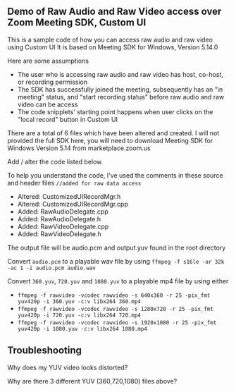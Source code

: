 ## Demo of Raw Audio and Raw Video access over Zoom Meeting SDK, Custom UI

This is a  sample code of how you can access raw audio and raw video using Custom UI
It is based on Meeting SDK for Windows, Version 5.14.0

Here are some assumptions

- The user who is accessing raw audio and raw video has host, co-host, or recording permission
- The SDK has successfully joined the meeting, subsequently has an "in meeting" status, and "start recording status" before raw audio and raw video can be access
- The code snipplets' starting point happens when user clicks on the "local record" button in Custom UI

There are a total of 6 files which have been altered and created.
I will not provided the full SDK here, you will need to download Meeting SDK for Windows Version 5.14 from marketplace.zoom.us


Add / alter the code listed below.

To help you understand the code, I've used the comments in these source and header files
`//added for raw data access`

- Altered: CustomizedUIRecordMgr.h
- Altered: CustomizedUIRecordMgr.cpp
- Added: RawAudioDelegate.cpp
- Added: RawAudioDelegate.h
- Added: RawVideoDelegate.cpp
- Added: RawVideoDelegate.h

The output file will be audio.pcm and output.yuv found in the root directory

Convert `audio.pcm` to a playable wav file by using `ffmpeg -f s16le -ar 32k -ac 1 -i audio.pcm audio.wav`

Convert `360.yuv`, `720.yuv` and `1080.yuv` to a playable mp4 file by using either
 - `ffmpeg -f rawvideo -vcodec rawvideo -s 640x360 -r 25 -pix_fmt yuv420p -i 360.yuv -c:v libx264 360.mp4`
 - `ffmpeg -f rawvideo -vcodec rawvideo -s 1280x720 -r 25 -pix_fmt yuv420p -i 720.yuv -c:v libx264 720.mp4`
 - `ffmpeg -f rawvideo -vcodec rawvideo -s 1920x1080 -r 25 -pix_fmt yuv420p -i 1080.yuv -c:v libx264 1080.mp4`

## Troubleshooting

Why does my YUV video looks distorted?

Why are there 3 different YUV (360,720,1080) files above?
